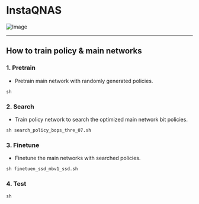 # InstaQNAS

![Image](https://github.com/user-attachments/assets/56b23748-5aec-49c1-8564-7bbef1224635)

- - -

## How to train policy & main networks

### 1. Pretrain
* Pretrain main network with randomly generated policies.
```shell
sh 
``` 
### 2. Search
* Train policy network to search the optimized main network bit policies.
```shell
sh search_policy_bops_thre_07.sh
```
### 3. Finetune
* Finetune the main networks with searched policies.
```shell
sh finetuen_ssd_mbv1_ssd.sh
```
### 4. Test
```shell
sh 
```

